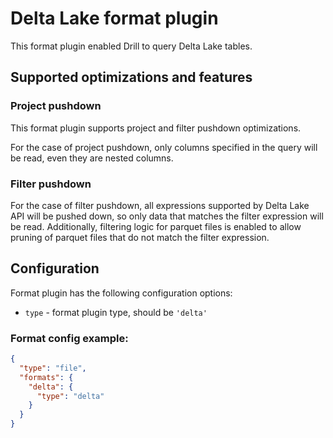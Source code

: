 # Delta Lake format plugin

This format plugin enabled Drill to query Delta Lake tables.

## Supported optimizations and features

### Project pushdown

This format plugin supports project and filter pushdown optimizations.

For the case of project pushdown, only columns specified in the query will be read, even they are nested columns.

### Filter pushdown

For the case of filter pushdown, all expressions supported by Delta Lake API will be pushed down, so only data that
matches the filter expression will be read. Additionally, filtering logic for parquet files is enabled
to allow pruning of parquet files that do not match the filter expression.

## Configuration

Format plugin has the following configuration options:

- `type` - format plugin type, should be `'delta'`

### Format config example:

```json
{
  "type": "file",
  "formats": {
    "delta": {
      "type": "delta"
    }
  }
}
```
